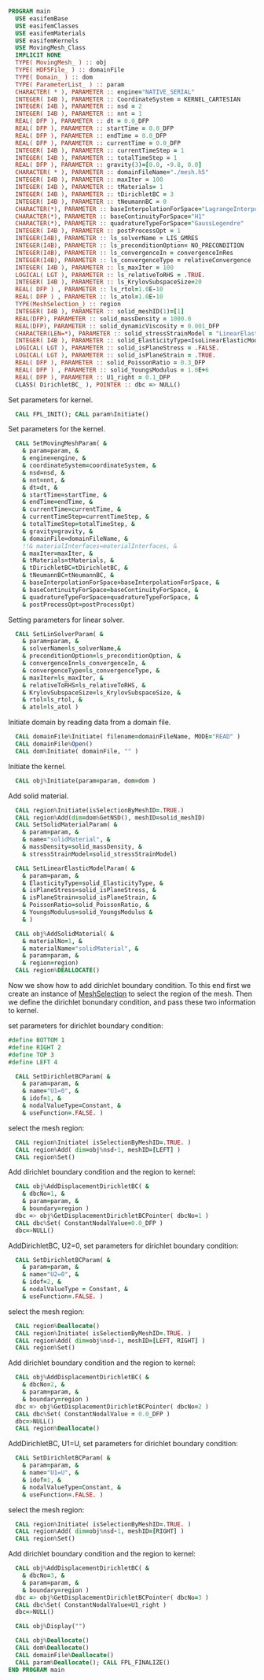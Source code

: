 ```fortran
PROGRAM main
  USE easifemBase
  USE easifemClasses
  USE easifemMaterials
  USE easifemKernels
  USE MovingMesh_Class
  IMPLICIT NONE
  TYPE( MovingMesh_ ) :: obj
  TYPE( HDF5File_ ) :: domainFile
  TYPE( Domain_ ) :: dom
  TYPE( ParameterList_ ) :: param
  CHARACTER( * ), PARAMETER :: engine="NATIVE_SERIAL"
  INTEGER( I4B ), PARAMETER :: CoordinateSystem = KERNEL_CARTESIAN
  INTEGER( I4B ), PARAMETER :: nsd = 2
  INTEGER( I4B ), PARAMETER :: nnt = 1
  REAL( DFP ), PARAMETER :: dt = 0.0_DFP
  REAL( DFP ), PARAMETER :: startTime = 0.0_DFP
  REAL( DFP ), PARAMETER :: endTime = 0.0_DFP
  REAL( DFP ), PARAMETER :: currentTime = 0.0_DFP
  INTEGER( I4B ), PARAMETER :: currentTimeStep = 1
  INTEGER( I4B ), PARAMETER :: totalTimeStep = 1
  REAL( DFP ), PARAMETER :: gravity(3)=[0.0, -9.8, 0.0]
  CHARACTER( * ), PARAMETER :: domainFileName="./mesh.h5"
  INTEGER( I4B ), PARAMETER :: maxIter = 100
  INTEGER( I4B ), PARAMETER :: tMaterials= 1
  INTEGER( I4B ), PARAMETER :: tDirichletBC = 3
  INTEGER( I4B ), PARAMETER :: tNeumannBC = 0
  CHARACTER(*), PARAMETER :: baseInterpolationForSpace="LagrangeInterpolation"
  CHARACTER(*), PARAMETER :: baseContinuityForSpace="H1"
  CHARACTER(*), PARAMETER :: quadratureTypeForSpace="GaussLegendre"
  INTEGER( I4B ), PARAMETER :: postProcessOpt = 1
  INTEGER(I4B), PARAMETER :: ls_solverName = LIS_GMRES
  INTEGER(I4B), PARAMETER :: ls_preconditionOption= NO_PRECONDITION
  INTEGER(I4B), PARAMETER :: ls_convergenceIn = convergenceInRes
  INTEGER(I4B), PARAMETER :: ls_convergenceType = relativeConvergence
  INTEGER( I4B ), PARAMETER :: ls_maxIter = 100
  LOGICAL( LGT ), PARAMETER :: ls_relativeToRHS = .TRUE.
  INTEGER( I4B ), PARAMETER :: ls_KrylovSubspaceSize=20
  REAL( DFP ) , PARAMETER :: ls_rtol=1.0E-10
  REAL( DFP ) , PARAMETER :: ls_atol=1.0E-10
  TYPE(MeshSelection_) :: region
  INTEGER( I4B ), PARAMETER :: solid_meshID(1)=[1]
  REAL(DFP), PARAMETER :: solid_massDensity = 1000.0
  REAL(DFP), PARAMETER :: solid_dynamicViscosity = 0.001_DFP
  CHARACTER(LEN=*), PARAMETER :: solid_stressStrainModel = "LinearElasticModel"
  INTEGER( I4B ), PARAMETER :: solid_ElasticityType=IsoLinearElasticModel
  LOGICAL( LGT ), PARAMETER :: solid_isPlaneStress = .FALSE.
  LOGICAL( LGT ), PARAMETER :: solid_isPlaneStrain = .TRUE.
  REAL( DFP ), PARAMETER :: solid_PoissonRatio = 0.3_DFP
  REAL( DFP ) , PARAMETER :: solid_YoungsModulus = 1.0E+6
  REAL( DFP ), PARAMETER :: U1_right = 0.1_DFP
  CLASS( DirichletBC_ ), POINTER :: dbc => NULL()
```

Set parameters for kernel.

```fortran
  CALL FPL_INIT(); CALL param%Initiate()
```

Set parameters for the kernel.

```fortran
  CALL SetMovingMeshParam( &
    & param=param, &
    & engine=engine, &
    & coordinateSystem=coordinateSystem, &
    & nsd=nsd, &
    & nnt=nnt, &
    & dt=dt, &
    & startTime=startTime, &
    & endTime=endTime, &
    & currentTime=currentTime, &
    & currentTimeStep=currentTimeStep, &
    & totalTimeStep=totalTimeStep, &
    & gravity=gravity, &
    & domainFile=domainFileName, &
    !!& materialInterfaces=materialInterfaces, &
    & maxIter=maxIter, &
    & tMaterials=tMaterials, &
    & tDirichletBC=tDirichletBC, &
    & tNeumannBC=tNeumannBC, &
    & baseInterpolationForSpace=baseInterpolationForSpace, &
    & baseContinuityForSpace=baseContinuityForSpace, &
    & quadratureTypeForSpace=quadratureTypeForSpace, &
    & postProcessOpt=postProcessOpt)
```

Setting parameters for linear solver.

```fortran
  CALL SetLinSolverParam( &
    & param=param, &
    & solverName=ls_solverName,&
    & preconditionOption=ls_preconditionOption, &
    & convergenceIn=ls_convergenceIn, &
    & convergenceType=ls_convergenceType, &
    & maxIter=ls_maxIter, &
    & relativeToRHS=ls_relativeToRHS, &
    & KrylovSubspaceSize=ls_KrylovSubspaceSize, &
    & rtol=ls_rtol, &
    & atol=ls_atol )
```

Initiate domain by reading data from a domain file.

```fortran
  CALL domainFile%Initiate( filename=domainFileName, MODE="READ" )
  CALL domainFile%Open()
  CALL dom%Initiate( domainFile, "" )
```

Initiate the kernel.

```fortran
  CALL obj%Initiate(param=param, dom=dom )
```

Add solid material.

```fortran
  CALL region%Initiate(isSelectionByMeshID=.TRUE.)
  CALL region%Add(dim=dom%GetNSD(), meshID=solid_meshID)
  CALL SetSolidMaterialParam( &
    & param=param, &
    & name="solidMaterial", &
    & massDensity=solid_massDensity, &
    & stressStrainModel=solid_stressStrainModel)

  CALL SetLinearElasticModelParam( &
    & param=param, &
    & ElasticityType=solid_ElasticityType, &
    & isPlaneStress=solid_isPlaneStress, &
    & isPlaneStrain=solid_isPlaneStrain, &
    & PoissonRatio=solid_PoissonRatio, &
    & YoungsModulus=solid_YoungsModulus &
    & )

  CALL obj%AddSolidMaterial( &
    & materialNo=1, &
    & materialName="solidMaterial", &
    & param=param, &
    & region=region)
  CALL region%DEALLOCATE()
```

Now we show how to add dirichlet boundary condition. To this end first we create an instance of [MeshSelection](../MeshSelection/MeshSelection_.md) to select the region of the mesh. Then we define the dirichlet bonundary condition, and pass these two information to kernel.

set parameters for dirichlet boundary condition:

```fortran
#define BOTTOM 1
#define RIGHT 2
#define TOP 3
#define LEFT 4
```

```fortran
  CALL SetDirichletBCParam( &
    & param=param, &
    & name="U1=0", &
    & idof=1, &
    & nodalValueType=Constant, &
    & useFunction=.FALSE. )
```

select the mesh region:

```fortran
  CALL region%Initiate( isSelectionByMeshID=.TRUE. )
  CALL region%Add( dim=obj%nsd-1, meshID=[LEFT] )
  CALL region%Set()
```

Add dirichlet boundary condition and the region to kernel:

```fortran
  CALL obj%AddDisplacementDirichletBC( &
    & dbcNo=1, &
    & param=param, &
    & boundary=region )
  dbc => obj%GetDisplacementDirichletBCPointer( dbcNo=1 )
  CALL dbc%Set( ConstantNodalValue=0.0_DFP )
  dbc=>NULL()
```

AddDirichletBC, U2=0,
set parameters for dirichlet boundary condition:

```fortran
  CALL SetDirichletBCParam( &
    & param=param, &
    & name="U2=0", &
    & idof=2, &
    & nodalValueType = Constant, &
    & useFunction=.FALSE. )
```

select the mesh region:

```fortran
  CALL region%Deallocate()
  CALL region%Initiate( isSelectionByMeshID=.TRUE. )
  CALL region%Add( dim=obj%nsd-1, meshID=[LEFT, RIGHT] )
  CALL region%Set()
```

Add dirichlet boundary condition and the region to kernel:

```fortran
  CALL obj%AddDisplacementDirichletBC( &
    & dbcNo=2, &
    & param=param, &
    & boundary=region )
  dbc => obj%GetDisplacementDirichletBCPointer( dbcNo=2 )
  CALL dbc%Set( ConstantNodalValue = 0.0_DFP )
  dbc=>NULL()
  CALL region%Deallocate()
```

AddDirichletBC, U1=U,
set parameters for dirichlet boundary condition:

```fortran
  CALL SetDirichletBCParam( &
    & param=param, &
    & name="U1=U", &
    & idof=1, &
    & nodalValueType=Constant, &
    & useFunction=.FALSE. )
```

select the mesh region:

```fortran
  CALL region%Initiate( isSelectionByMeshID=.TRUE. )
  CALL region%Add( dim=obj%nsd-1, meshID=[RIGHT] )
  CALL region%Set()
```

Add dirichlet boundary condition and the region to kernel:

```fortran
  CALL obj%AddDisplacementDirichletBC( &
    & dbcNo=3, &
    & param=param, &
    & boundary=region )
  dbc => obj%GetDisplacementDirichletBCPointer( dbcNo=3 )
  CALL dbc%Set( ConstantNodalValue=U1_right )
  dbc=>NULL()
```

```fortran
  CALL obj%Display("")
```

```fortran
  CALL obj%Deallocate()
  CALL dom%Deallocate()
  CALL domainFile%Deallocate()
  CALL param%Deallocate(); CALL FPL_FINALIZE()
END PROGRAM main
```
